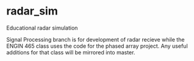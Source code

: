 # radar_sim
Educational radar simulation

Signal Processing branch is for development of radar recieve while the ENGIN 465 class uses the code for the phased array project. Any useful additions for that class will be mirrored into master.
